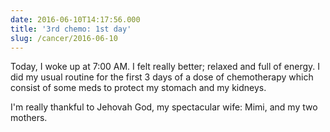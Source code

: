 ```yaml
---
date: 2016-06-10T14:17:56.000
title: '3rd chemo: 1st day'
slug: /cancer/2016-06-10
---
```


Today, I woke up at 7:00 AM. I felt really better; relaxed and full of energy. I did my usual routine for the first 3 days of a dose of chemotherapy which consist of some meds to protect my stomach and my kidneys.

I'm really thankful to Jehovah God, my spectacular wife: Mimi, and my two mothers.
